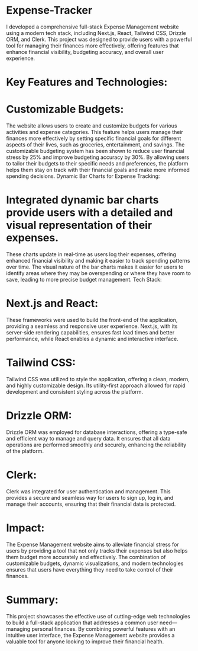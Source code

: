 # Expense-Tracker

I developed a comprehensive full-stack Expense Management website using a modern tech stack, including Next.js, React, Tailwind CSS, Drizzle ORM, and Clerk. This project was designed to provide users with a powerful tool for managing their finances more effectively, offering features that enhance financial visibility, budgeting accuracy, and overall user experience.

# Key Features and Technologies:

# Customizable Budgets:

The website allows users to create and customize budgets for various activities and expense categories. This feature helps users manage their finances more effectively by setting specific financial goals for different aspects of their lives, such as groceries, entertainment, and savings.
The customizable budgeting system has been shown to reduce user financial stress by 25% and improve budgeting accuracy by 30%. By allowing users to tailor their budgets to their specific needs and preferences, the platform helps them stay on track with their financial goals and make more informed spending decisions.
Dynamic Bar Charts for Expense Tracking:

# Integrated dynamic bar charts provide users with a detailed and visual representation of their expenses. 
These charts update in real-time as users log their expenses, offering enhanced financial visibility and making it easier to track spending patterns over time.
The visual nature of the bar charts makes it easier for users to identify areas where they may be overspending or where they have room to save, leading to more precise budget management.
Tech Stack:

# Next.js and React: 
These frameworks were used to build the front-end of the application, providing a seamless and responsive user experience. Next.js, with its server-side rendering capabilities, ensures fast load times and better performance, while React enables a dynamic and interactive interface.
# Tailwind CSS: 
Tailwind CSS was utilized to style the application, offering a clean, modern, and highly customizable design. Its utility-first approach allowed for rapid development and consistent styling across the platform.
# Drizzle ORM: 
Drizzle ORM was employed for database interactions, offering a type-safe and efficient way to manage and query data. It ensures that all data operations are performed smoothly and securely, enhancing the reliability of the platform.
# Clerk: 
Clerk was integrated for user authentication and management. This provides a secure and seamless way for users to sign up, log in, and manage their accounts, ensuring that their financial data is protected.

# Impact:
The Expense Management website aims to alleviate financial stress for users by providing a tool that not only tracks their expenses but also helps them budget more accurately and effectively. The combination of customizable budgets, dynamic visualizations, and modern technologies ensures that users have everything they need to take control of their finances.

# Summary:
This project showcases the effective use of cutting-edge web technologies to build a full-stack application that addresses a common user need—managing personal finances. By combining powerful features with an intuitive user interface, the Expense Management website provides a valuable tool for anyone looking to improve their financial health.
